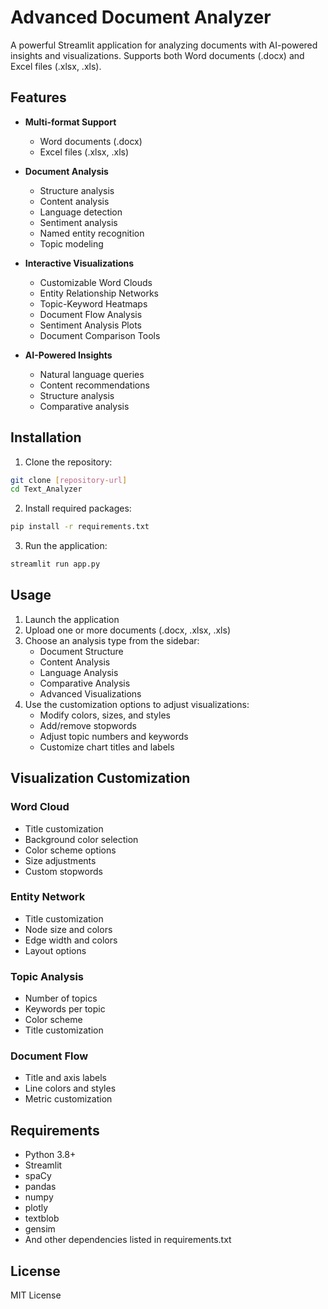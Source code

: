 # Advanced Document Analyzer

A powerful Streamlit application for analyzing documents with AI-powered insights and visualizations. Supports both Word documents (.docx) and Excel files (.xlsx, .xls).

## Features

- **Multi-format Support**
  - Word documents (.docx)
  - Excel files (.xlsx, .xls)

- **Document Analysis**
  - Structure analysis
  - Content analysis
  - Language detection
  - Sentiment analysis
  - Named entity recognition
  - Topic modeling

- **Interactive Visualizations**
  - Customizable Word Clouds
  - Entity Relationship Networks
  - Topic-Keyword Heatmaps
  - Document Flow Analysis
  - Sentiment Analysis Plots
  - Document Comparison Tools

- **AI-Powered Insights**
  - Natural language queries
  - Content recommendations
  - Structure analysis
  - Comparative analysis

## Installation

1. Clone the repository:
```bash
git clone [repository-url]
cd Text_Analyzer
```

2. Install required packages:
```bash
pip install -r requirements.txt
```

3. Run the application:
```bash
streamlit run app.py
```

## Usage

1. Launch the application
2. Upload one or more documents (.docx, .xlsx, .xls)
3. Choose an analysis type from the sidebar:
   - Document Structure
   - Content Analysis
   - Language Analysis
   - Comparative Analysis
   - Advanced Visualizations
4. Use the customization options to adjust visualizations:
   - Modify colors, sizes, and styles
   - Add/remove stopwords
   - Adjust topic numbers and keywords
   - Customize chart titles and labels

## Visualization Customization

### Word Cloud
- Title customization
- Background color selection
- Color scheme options
- Size adjustments
- Custom stopwords

### Entity Network
- Title customization
- Node size and colors
- Edge width and colors
- Layout options

### Topic Analysis
- Number of topics
- Keywords per topic
- Color scheme
- Title customization

### Document Flow
- Title and axis labels
- Line colors and styles
- Metric customization

## Requirements

- Python 3.8+
- Streamlit
- spaCy
- pandas
- numpy
- plotly
- textblob
- gensim
- And other dependencies listed in requirements.txt

## License

MIT License
